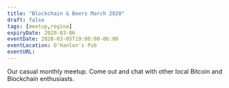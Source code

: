 ```yaml
---
title: "Blockchain & Beers March 2020"
draft: false
tags: [meetup,regina]
expiryDate: 2020-03-06
eventDate: 2020-03-05T19:00:00-06:00
eventLocation: O'Hanlon's Pub
eventURL:
---
```


Our casual monthly meetup.  Come out and chat with other local Bitcoin and Blockchain enthusiasts.
